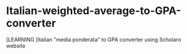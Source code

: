 # Italian-weighted-average-to-GPA-converter
[LEARNING ]Italian "media ponderata" to GPA converter using Scholaro website

